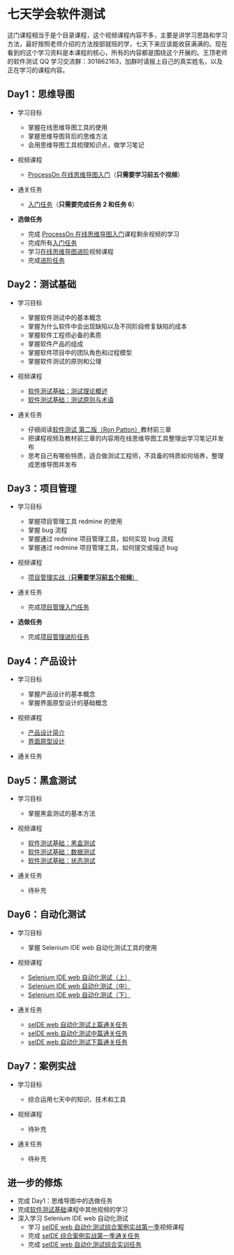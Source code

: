 # 七天学会软件测试
这门课程相当于是个目录课程，这个视频课程内容不多，主要是讲学习思路和学习方法，最好按照老师介绍的方法按部就班的学，七天下来应该能收获满满的。现在看到的这个学习资料是本课程的核心，所有的内容都是围绕这个开展的。王顶老师的软件测试 QQ 学习交流群：301862163，加群时请报上自己的真实姓名，以及正在学习的课程内容。

## Day1：思维导图

- 学习目标  
  - 掌握在线思维导图工具的使用  
  - 掌握思维导图背后的思维方法  
  - 会用思维导图工具梳理知识点，做学习笔记  

- 视频课程  
  - [ProcessOn 在线思维导图入门](http://edu.51cto.com/course/course_id-6453.html)（**只需要学习前五个视频**）  

- 通关任务  
  - [入门任务](https://github.com/wangding/courses/blob/master/mindmap/assignment.md#入门任务)（**只需要完成任务 2 和任务 6**）  

- **选做任务**  
  - 完成 [ProcessOn 在线思维导图入门](http://edu.51cto.com/course/course_id-6453.html)课程剩余视频的学习  
  - 完成所有[入门任务](https://github.com/wangding/courses/blob/master/mindmap/assignment.md#入门任务)  
  - 学习[在线思维导图进阶](http://edu.51cto.com/course/course_id-7126.html)视频课程  
  - 完成[进阶任务](https://github.com/wangding/courses/blob/master/mindmap/assignment.md#进阶任务)  

## Day2：测试基础

- 学习目标  
  - 掌握软件测试中的基本概念  
  - 掌握为什么软件中会出现缺陷以及不同阶段修复缺陷的成本  
  - 掌握软件工程师必备的素质  
  - 掌握软件产品的组成  
  - 掌握软件项目中的团队角色和过程模型  
  - 掌握软件测试的原则和公理  

- 视频课程    
  - [软件测试基础：测试理论概述](http://edu.51cto.com/lesson/id-20600.html)  
  - [软件测试基础：测试原则与术语](http://edu.51cto.com/lesson/id-20603.html)  

- 通关任务
  - 仔细阅读[软件测试 第二版（Ron Patton）](http://pan.baidu.com/s/1c2zKEWS)教材前三章  
  - 把课程视频及教材前三章的内容用在线思维导图工具整理出学习笔记并发布  
  - 思考自己有哪些特质，适合做测试工程师，不具备的特质如何培养，整理成思维导图并发布  

## Day3：项目管理

- 学习目标  
  - 掌握项目管理工具 redmine 的使用  
  - 掌握 bug 流程  
  - 掌握通过 redmine 项目管理工具，如何实现 bug 流程  
  - 掌握通过 redmine 项目管理工具，如何提交或描述 bug   
  
- 视频课程  
  - [项目管理实战（**只需要学习前五个视频**）](http://edu.51cto.com/course/course_id-1055.html)  
  
- 通关任务
  - 完成[项目管理入门任务](https://github.com/wangding/courses/blob/master/redmine/task01.md#入门任务)

- **选做任务**
  - 完成[项目管理进阶任务](https://github.com/wangding/courses/blob/master/redmine/task01.md#进阶任务)
  
## Day4：产品设计

- 学习目标  
  - 掌握产品设计的基本概念  
  - 掌握界面原型设计的基础概念  
  
- 视频课程
  - [产品设计简介](http://edu.51cto.com/course/course_id-6407.html)  
  - [界面原型设计](http://edu.51cto.com/course/course_id-6438.html)  
  
- 通关任务
  

## Day5：黑盒测试

- 学习目标  
  - 掌握黑盒测试的基本方法  
  
- 视频课程  
  - [软件测试基础：黑盒测试](http://edu.51cto.com/lesson/id-20610.html)  
  - [软件测试基础：数据测试](http://edu.51cto.com/lesson/id-20611.html)  
  - [软件测试基础：状态测试](http://edu.51cto.com/lesson/id-20612.html)  
  
- 通关任务  
  - 待补充
  
## Day6：自动化测试

- 学习目标  
  - 掌握 Selenium IDE web 自动化测试工具的使用  
  
- 视频课程  
  - [Selenium IDE web 自动化测试（上）](http://edu.51cto.com/course/course_id-7320.html)  
  - [Selenium IDE web 自动化测试（中）](http://edu.51cto.com/course/course_id-7425.html)  
  - [Selenium IDE web 自动化测试（下）](http://edu.51cto.com/course/course_id-7578.html)  

- 通关任务  
  - [seIDE web 自动化测试上篇通关任务](https://github.com/wangding/courses/blob/master/seleniumIDE/assignment1.md)  
  - [seIDE web 自动化测试中篇通关任务](https://github.com/wangding/courses/blob/master/seleniumIDE/assignment2.md)  
  - [seIDE web 自动化测试下篇通关任务](https://github.com/wangding/courses/blob/master/seleniumIDE/assignment3.md)  

  
## Day7：案例实战

- 学习目标  
  - 综合运用七天中的知识、技术和工具  
  
- 视频课程
  - 待补充
  
- 通关任务
  - 待补充

## 进一步的修炼

- 完成 Day1：思维导图中的选做任务  
- 完成[软件测试基础](http://edu.51cto.com/course/course_id-1026.html)课程中其他视频的学习  
- 深入学习 Selenium IDE web 自动化测试
  - 学习 [seIDE web 自动化测试综合案例实战第一季](http://edu.51cto.com/course/course_id-7864.htm)视频课程  
  - 完成 [seIDE 综合案例实战第一季通关任务](https://github.com/wangding/courses/blob/master/seIDEPracticeCase/task01.md)  
  - 完成 [seIDE web 自动化测试综合实训任务](https://github.com/wangding/courses/blob/master/seleniumIDE/assignment4.md)  
